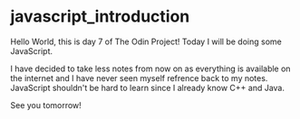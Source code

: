 # javascript_introduction

Hello World, this is day 7 of The Odin Project! Today I will be doing some JavaScript.

I have decided to take less notes from now on as everything is available on the internet 
and I have never seen myself refrence back to my notes. JavaScript shouldn't be hard to learn since I already know C++ and Java.

See you tomorrow!